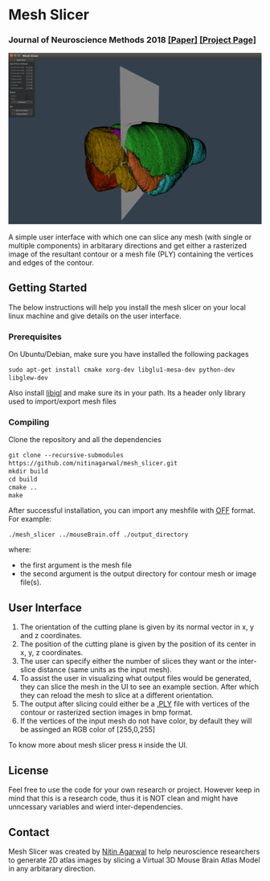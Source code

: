 # Mesh Slicer
### Journal of Neuroscience Methods 2018 [[Paper]](https://arxiv.org/abs/1712.09684) [[Project Page]](https://www.ics.uci.edu/~agarwal/mouseBrain/index.html)
![](./misc/interface.png)

A simple user interface with which one can slice any mesh (with single or multiple components) in arbitarary directions and get either a rasterized image of the resultant contour or a mesh file (PLY) containing the vertices and edges of the contour.  

## Getting Started

The below instructions will help you install the mesh slicer on your local linux machine and give details on the user interface.

### Prerequisites

On Ubuntu/Debian, make sure you have installed the following packages

```
sudo apt-get install cmake xorg-dev libglu1-mesa-dev python-dev libglew-dev
```

Also install [libigl](https://github.com/libigl/libigl) and make sure its in your path. Its a header only library used to import/export mesh files


### Compiling

Clone the repository and all the dependencies
    
```
git clone --recursive-submodules https://github.com/nitinagarwal/mesh_slicer.git
mkdir build
cd build
cmake ..
make
```

After successful installation, you can import any meshfile with [OFF](http://segeval.cs.princeton.edu/public/off_format.html) format. For example:

```
./mesh_slicer ../mouseBrain.off ./output_directory
```

where:
* the first argument is the mesh file
* the second argument is the output directory for contour mesh or image file(s).

## User Interface

1. The orientation of the cutting plane is given by its normal vector in x, y and z coordinates.
2. The position of the cutting plane is given by the position of its center in x, y, z coordinates.
3. The user can specify either the number of slices they want or the inter-slice distance (same units as the input mesh).
4. To assist the user in visualizing what output files would be generated, they can slice the mesh in the UI to see
an example section. After which they can reload the mesh to slice at a different orientation. 
5. The output after slicing could either be a [.PLY](http://paulbourke.net/dataformats/ply/) file with vertices of the contour or rasterized section images in bmp format.
6. If the vertices of the input mesh do not have color, by default they will be assinged an RGB color of [255,0,255]

To know more about mesh slicer press `H` inside the UI.


## License

Feel free to use the code for your own research or project. However keep in mind that this is a research code, thus
it is NOT clean and might have unncessary variables and  wierd inter-dependencies. 


## Contact

Mesh Slicer was created by [Nitin Agarwal](http://www.ics.uci.edu/~agarwal/) to help neuroscience researchers to
generate 2D atlas images by slicing a Virtual 3D Mouse Brain Atlas Model in any arbitarary direction.


